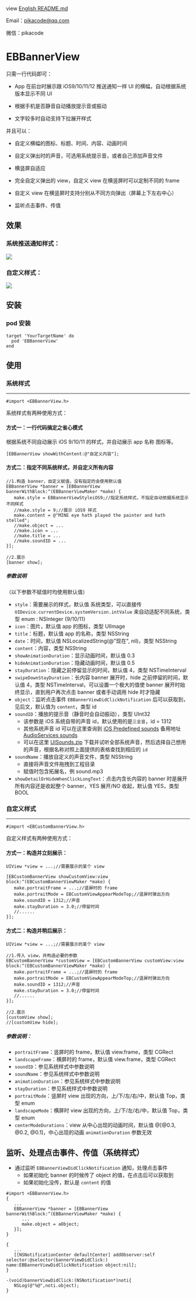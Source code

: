 view [English README.md](/README.md)

Email：pikacode@qq.com

微信：pikacode


# EBBannerView

只需一行代码即可：

- App 在前台时展示跟 iOS9/10/11/12 推送通知一样 UI 的横幅，自动根据系统版本显示不同 UI


- 根据手机是否静音自动播放提示音或振动
- 文字较多时自动支持下拉展开样式

并且可以：

- 自定义横幅的图标、标题、时间、内容、动画时间
- 自定义弹出时的声音，可选用系统提示音，或者自己添加声音文件
- 横竖屏自适应


- 完全自定义弹出的 view，自定义 view 在横竖屏时可以定制不同的 frame
- 自定义 view 在横竖屏时支持分别从不同方向弹出（屏幕上下左右中心）
- 监听点击事件、传值




## 效果

### 系统推送通知样式：

  ![](screenshot/1.gif)



### 自定义样式：

  ![](screenshot/2.gif)



## 安装

### pod 安装

	target 'YourTargetName' do
	  pod 'EBBannerView'
	end


## 使用



### 系统样式

---

```objc
#import <EBBannerView.h>
```

系统样式有两种使用方式：



#### 方式一：一行代码搞定之省心模式

根据系统不同自动展示 iOS 9/10/11 的样式，并自动展示 app 名称 图标等。

```objc
[EBBannerView showWithContent:@"自定义内容"];
```




#### 方式二：指定不同系统样式，并自定义所有内容

```objc
//1.构造 banner，自定义赋值，没有指定的会使用默认值
EBBannerView *banner = [EBBannerView bannerWithBlock:^(EBBannerViewMaker *make) {
   make.style = EBBannerViewStyleiOS9;//指定系统样式，不指定自动依据系统显示不同样式
   //make.style = 9;//展示 iOS9 样式
   make.content = @"MINE eye hath played the painter and hath stelled";
   //make.object = ...
   //make.icon = ...
   //make.title = ...
   //make.soundID = ...
}];
 
//2.展示
[banner show];
```



##### 参数说明 

（以下参数不赋值时均使用默认值）

- `style`：需要展示的样式，默认值 系统类型，可以直接传 `UIDevice.currentDevice.systemVersion.intValue` 来自动适配不同系统，类型 enum : NSInteger {9/10/11}
- `icon`：图片，默认值 app 的图标，类型 UIImage
- `title`：标题，默认值 app 的名称，类型 NSString
- `date`：时间，默认值 NSLocalizedString(@"现在", nil)，类型 NSString
- `content`：内容，类型 NSString
- `showAnimationDuration`：显示动画时间，默认值 0.3
- `hideAnimationDuration`：隐藏动画时间，默认值 0.5
- `stayDuration`：隐藏之前停留显示的时间，默认值 4，类型 NSTimeInterval
- `swipeDownStayDuration`：长内容 banner 展开时，hide 之前停留的时间，默认值 4，类型 NSTimeInterval，可以设置一个极大的值使 banner 展开时始终显示，直到用户再次点击 banner 或者手动调用 hide 时才隐藏
- `object`：监听点击事件 `EBBannerViewDidClickNotification` 后可以获取到，见后文，默认值为 `content`，类型 id
- `soundID`：播放的提示音（静音时会自动振动），类型 UInt32
  - 该参数是 iOS 系统自带的声音 id，默认使用的是`三全音`，id = 1312
  - 其他系统声音 id 可以在这里查询到 [iOS Predefined sounds](http://iphonedevwiki.net/index.php/AudioServices#) 备用地址 [AudioServices sounds](http://www.cocoachina.com/bbs/read.php?tid=134344)
  - 可以在这里 [UISounds.zip](/UISounds.zip) 下载并试听全部系统声音，然后选择自己想用的声音，根据名称对照上面提供的表格查找到相应的 `id`
- `soundName`：播放自定义的声音文件，类型 NSString
  - 直接将声音文件拖拽到工程目录
  - 赋值时包含拓展名，例 sound.mp3
- `showDetailOrHideWhenClickLongText`：点击内含长内容的 banner 时是展开所有内容还是收起整个 banner，YES 展开/NO 收起，默认值 YES，类型 BOOL


### 自定义样式

---

```objc
#import <EBCustomBannerView.h>
```

自定义样式有两种使用方式：



#### 方式一：构造并立刻展示：

```objc
UIView *view = ...;//需要展示的某个 view

[EBCustomBannerView showCustomView:view block:^(EBCustomBannerViewMaker *make) {
   make.portraitFrame = ...;//竖屏时的 frame
   make.portraitMode = EBCustomViewAppearModeTop;//竖屏时弹出方向
   make.soundID = 1312;//声音
   make.stayDuration = 3.0;//停留时间
   //......
}];
```



#### 方式二：构造并稍后展示：

```objc
UIView *view = ...;//需要展示的某个 view

//1.传入 view，并构造必要的参数
EBCustomBannerView *customView = [EBCustomBannerView customView:view block:^(EBCustomBannerViewMaker *make) {
   make.portraitFrame = ...;//竖屏时的 frame
   make.portraitMode = EBCustomViewAppearModeTop;//竖屏时弹出方向
   make.soundID = 1312;//声音
   make.stayDuration = 3.0;//停留时间
   //......
}];

//2.展示
[customView show];
//[customView hide];
```



##### 参数说明：

- `portraitFrame`：竖屏时的 frame，默认值 view.frame，类型 CGRect
- `landscapeFrame`：横屏时的 frame，默认值 view.frame，类型 CGRect
- `soundID`：参见系统样式中参数说明
- `soundName`：参见系统样式中参数说明
- `animationDuration`：参见系统样式中参数说明
- `stayDuration`：参见系统样式中参数说明
- `portraitMode`：竖屏时 view 出现的方向，上/下/左/右/中，默认值 Top，类型 enum
- `landscapeMode`：横屏时 view 出现的方向，上/下/左/右/中，默认值 Top，类型 enum
- `centerModeDurations`：view 从中心出现的动画时间，默认值 @[@0.3, @0.2, @0.1]，中心出现的动画 `animationDuration` 参数无效



## 监听、处理点击事件、传值（系统样式）

- 通过监听 `EBBannerViewDidClickNotification` 通知，处理点击事件
  - 如果初始化 banner 的时候传了 object 的值，在点击后可以获取到
  - 如果初始化没传，默认是 `content` 的值

```objc
#import <EBBannerView.h>
{
   ...
   EBBannerView *banner = [EBBannerView bannerWithBlock:^(EBBannerViewMaker *make) {
      ...
      make.object = aObject;
   }];
}

{
   ...
   [[NSNotificationCenter defaultCenter] addObserver:self selector:@selector(bannerViewDidClick:) name:EBBannerViewDidClickNotification object:nil];
}

-(void)bannerViewDidClick:(NSNotification*)noti{
   NSLog(@"%@",noti.object);
}
```
